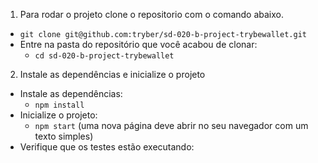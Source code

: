 1. Para rodar o projeto clone o repositorio com o comando abaixo.

- `git clone git@github.com:tryber/sd-020-b-project-trybewallet.git`
- Entre na pasta do repositório que você acabou de clonar:
  - `cd sd-020-b-project-trybewallet`

2. Instale as dependências e inicialize o projeto

- Instale as dependências:
  - `npm install`
- Inicialize o projeto:
  - `npm start` (uma nova página deve abrir no seu navegador com um texto simples)
- Verifique que os testes estão executando:
